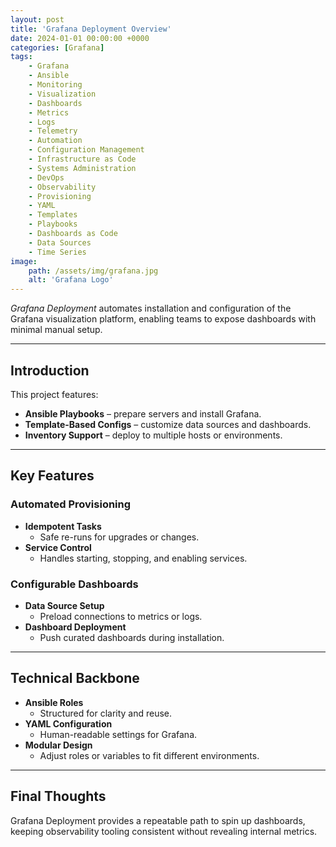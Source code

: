 ```yaml
---
layout: post
title: 'Grafana Deployment Overview'
date: 2024-01-01 00:00:00 +0000
categories: [Grafana]
tags:
    - Grafana
    - Ansible
    - Monitoring
    - Visualization
    - Dashboards
    - Metrics
    - Logs
    - Telemetry
    - Automation
    - Configuration Management
    - Infrastructure as Code
    - Systems Administration
    - DevOps
    - Observability
    - Provisioning
    - YAML
    - Templates
    - Playbooks
    - Dashboards as Code
    - Data Sources
    - Time Series
image:
    path: /assets/img/grafana.jpg
    alt: 'Grafana Logo'
---
```


_Grafana Deployment_ automates installation and configuration of the Grafana visualization platform, enabling teams to expose dashboards with minimal manual setup.

---

## Introduction

This project features:

-   **Ansible Playbooks** – prepare servers and install Grafana.
-   **Template-Based Configs** – customize data sources and dashboards.
-   **Inventory Support** – deploy to multiple hosts or environments.

---

## Key Features

### Automated Provisioning

-   **Idempotent Tasks**
    -   Safe re-runs for upgrades or changes.
-   **Service Control**
    -   Handles starting, stopping, and enabling services.

### Configurable Dashboards

-   **Data Source Setup**
    -   Preload connections to metrics or logs.
-   **Dashboard Deployment**
    -   Push curated dashboards during installation.

---

## Technical Backbone

-   **Ansible Roles**
    -   Structured for clarity and reuse.
-   **YAML Configuration**
    -   Human-readable settings for Grafana.
-   **Modular Design**
    -   Adjust roles or variables to fit different environments.

---

## Final Thoughts

Grafana Deployment provides a repeatable path to spin up dashboards, keeping observability tooling consistent without revealing internal metrics.
